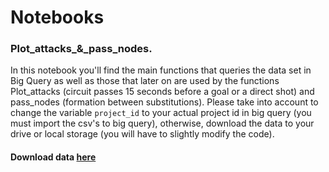 # Notebooks
### Plot_attacks_&_pass_nodes.
In this notebook you'll find the main functions that queries the data set in Big Query as well as those that later on are used by the functions Plot_attacks (circuit passes 15 seconds before a goal or a direct shot) and pass_nodes (formation between substitutions). 
Please take into account to change the variable `project_id` to your actual project id in big query (you must import the csv's to big query), otherwise, download the data to your drive or local storage (you will have to slightly modify the code).

#### **Download data [here](https://drive.google.com/drive/folders/1zwBzLcByPDMNBINZMf2LPqv91XemoEtv?usp=drive_link/ "here")**
